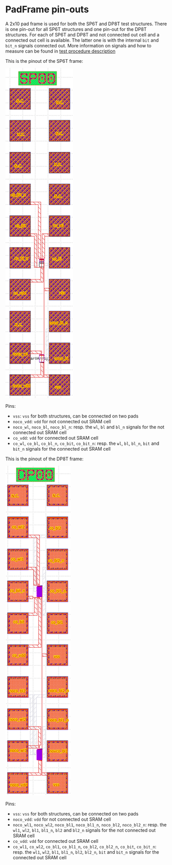 # PadFrame pin-outs

A 2x10 pad frame is used for both the SP6T and DP8T test structures. There is one pin-out for all SP6T structures and one pin-out for the DP8T structures. For each of SP6T and DP8T and not connected out cell and a connected out cell is available. The latter one is with the internal `bit` and `bit_n` signals connected out. More information on signals and how to measure can be found in [test procedure description](Short_TestProc_Description.md)

This is the pinout of the SP6T frame:

![SP6T pin-out](PadFrameSP6T.png)

Pins:
* `vss`: `vss` for both structures, can be connected on two pads
* `noco_vdd`: `vdd` for not connected out SRAM cell
* `noco_wl`, `noco_bl`, `noco_bl_n`: resp. the `wl`, `bl` and `bl_n` signals for the not connected out SRAM cell
* `co_vdd`: `vdd` for connected out SRAM cell
* `co_wl`, `co_bl`, `co_bl_n`, `co_bit`, `co_bit_n`: resp. the `wl`, `bl`, `bl_n`, `bit` and `bit_n` signals for the connected out SRAM cell

This is the pinout of the DP8T frame:

![DP8T pin-out](PadFrameDP8T.png)

Pins:
* `vss`: `vss` for both structures, can be connected on two pads
* `noco_vdd`: `vdd` for not connected out SRAM cell
* `noco_wl1`, `noco_wl2`, `noco_bl1`, `noco_bl1_n`, `noco_bl2`, `noco_bl2_n`: resp. the `wl1`, `wl2`, `bl1`,  `bl1_n`, `bl2` and `bl2_n` signals for the not connected out SRAM cell
* `co_vdd`: `vdd` for connected out SRAM cell
* `co_wl1`, `co_wl2`, `co_bl1`, `co_bl1_n`, `co_bl2`, `co_bl2_n`, `co_bit`, `co_bit_n`: resp. the `wl1`, `wl2`, `bl1`,  `bl1_n`, `bl2`, `bl2_n`, `bit` and `bit_n` signals for the connected out SRAM cell
